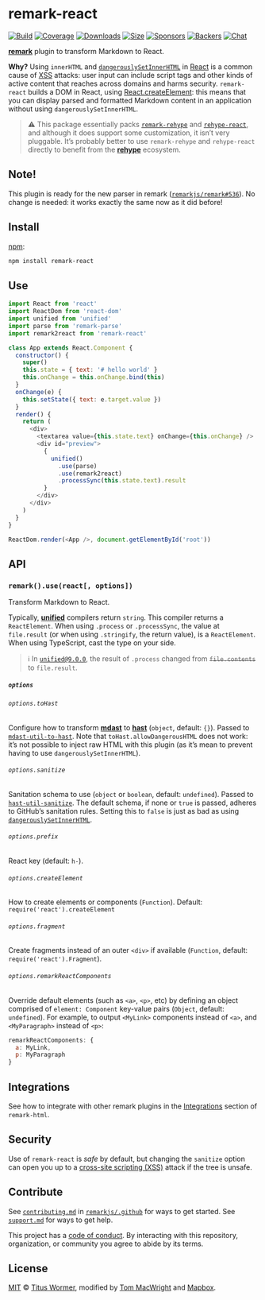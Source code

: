 # remark-react

[![Build][build-badge]][build]
[![Coverage][coverage-badge]][coverage]
[![Downloads][downloads-badge]][downloads]
[![Size][size-badge]][size]
[![Sponsors][sponsors-badge]][collective]
[![Backers][backers-badge]][collective]
[![Chat][chat-badge]][chat]

[**remark**][remark] plugin to transform Markdown to React.

**Why?**
Using `innerHTML` and [`dangerouslySetInnerHTML`][dangerous] in [React][] is a
common cause of [XSS][] attacks: user input can include script tags and other
kinds of active content that reaches across domains and harms security.
`remark-react` builds a DOM in React, using [React.createElement][h]: this
means that you can display parsed and formatted Markdown content in an
application without using `dangerouslySetInnerHTML`.

> ⚠️ This package essentially packs [`remark-rehype`][remark-rehype] and
> [`rehype-react`][rehype-react], and although it does support some
> customization, it isn’t very pluggable.
> It’s probably better to use `remark-rehype` and `rehype-react` directly to
> benefit from the [**rehype**][rehype] ecosystem.

## Note!

This plugin is ready for the new parser in remark
([`remarkjs/remark#536`](https://github.com/remarkjs/remark/pull/536)).
No change is needed: it works exactly the same now as it did before!

## Install

[npm][]:

```sh
npm install remark-react
```

## Use

```js
import React from 'react'
import ReactDom from 'react-dom'
import unified from 'unified'
import parse from 'remark-parse'
import remark2react from 'remark-react'

class App extends React.Component {
  constructor() {
    super()
    this.state = { text: '# hello world' }
    this.onChange = this.onChange.bind(this)
  }
  onChange(e) {
    this.setState({ text: e.target.value })
  }
  render() {
    return (
      <div>
        <textarea value={this.state.text} onChange={this.onChange} />
        <div id="preview">
          {
            unified()
              .use(parse)
              .use(remark2react)
              .processSync(this.state.text).result
          }
        </div>
      </div>
    )
  }
}

ReactDom.render(<App />, document.getElementById('root'))
```

## API

### `remark().use(react[, options])`

Transform Markdown to React.

Typically, [**unified**][unified] compilers return `string`.
This compiler returns a `ReactElement`.
When using `.process` or `.processSync`, the value at `file.result` (or when
using `.stringify`, the return value), is a `ReactElement`.
When using TypeScript, cast the type on your side.

> ℹ️ In [`unified@9.0.0`][unified-9], the result of `.process` changed from
> ~~`file.contents`~~ to `file.result`.

##### `options`

###### `options.toHast`

Configure how to transform [**mdast**][mdast] to [**hast**][hast] (`object`,
default: `{}`).
Passed to [`mdast-util-to-hast`][to-hast].
Note that `toHast.allowDangerousHTML` does not work: it’s not possible to
inject raw HTML with this plugin (as it’s mean to prevent having to use
`dangerouslySetInnerHTML`).

###### `options.sanitize`

Sanitation schema to use (`object` or `boolean`, default: `undefined`).
Passed to [`hast-util-sanitize`][sanitize].
The default schema, if none or `true` is passed, adheres to GitHub’s sanitation
rules.
Setting this to `false` is just as bad as using
[`dangerouslySetInnerHTML`][dangerous].

###### `options.prefix`

React key (default: `h-`).

###### `options.createElement`

How to create elements or components (`Function`).
Default: `require('react').createElement`

###### `options.fragment`

Create fragments instead of an outer `<div>` if available (`Function`, default:
`require('react').Fragment`).

###### `options.remarkReactComponents`

Override default elements (such as `<a>`, `<p>`, etc) by defining an object
comprised of `element: Component` key-value pairs (`Object`, default:
`undefined`).
For example, to output `<MyLink>` components instead of `<a>`, and
`<MyParagraph>` instead of `<p>`:

```js
remarkReactComponents: {
  a: MyLink,
  p: MyParagraph
}
```

## Integrations

See how to integrate with other remark plugins in the [Integrations][] section
of `remark-html`.

## Security

Use of `remark-react` is *safe* by default, but changing the `sanitize` option
can open you up to a [cross-site scripting (XSS)][xss] attack if the tree is
unsafe.

## Contribute

See [`contributing.md`][contributing] in [`remarkjs/.github`][health] for ways
to get started.
See [`support.md`][support] for ways to get help.

This project has a [code of conduct][coc].
By interacting with this repository, organization, or community you agree to
abide by its terms.

## License

[MIT][license] © [Titus Wormer][author], modified by [Tom MacWright][tom] and
[Mapbox][].

<!-- Definitions -->

[build-badge]: https://github.com/remarkjs/remark-react/workflows/main/badge.svg

[build]: https://github.com/remarkjs/remark-react/actions

[coverage-badge]: https://img.shields.io/codecov/c/github/remarkjs/remark-react.svg

[coverage]: https://codecov.io/github/remarkjs/remark-react

[downloads-badge]: https://img.shields.io/npm/dm/remark-react.svg

[downloads]: https://www.npmjs.com/package/remark-react

[size-badge]: https://img.shields.io/bundlephobia/minzip/remark-react.svg

[size]: https://bundlephobia.com/result?p=remark-react

[sponsors-badge]: https://opencollective.com/unified/sponsors/badge.svg

[backers-badge]: https://opencollective.com/unified/backers/badge.svg

[collective]: https://opencollective.com/unified

[chat-badge]: https://img.shields.io/badge/chat-discussions-success.svg

[chat]: https://github.com/remarkjs/remark/discussions

[npm]: https://docs.npmjs.com/cli/install

[health]: https://github.com/remarkjs/.github

[contributing]: https://github.com/remarkjs/.github/blob/HEAD/contributing.md

[support]: https://github.com/remarkjs/.github/blob/HEAD/support.md

[coc]: https://github.com/remarkjs/.github/blob/HEAD/code-of-conduct.md

[license]: license

[author]: https://wooorm.com

[tom]: https://macwright.org

[mapbox]: https://www.mapbox.com

[remark]: https://github.com/remarkjs/remark

[remark-rehype]: https://github.com/remarkjs/remark-rehype

[rehype]: https://github.com/rehypejs/rehype

[rehype-react]: https://github.com/rhysd/rehype-react

[mdast]: https://github.com/syntax-tree/mdast

[hast]: https://github.com/syntax-tree/hast

[to-hast]: https://github.com/syntax-tree/mdast-util-to-hast#tohastnode-options

[react]: http://facebook.github.io/react/

[dangerous]: https://reactjs.org/docs/dom-elements.html#dangerouslysetinnerhtml

[xss]: https://en.wikipedia.org/wiki/Cross-site_scripting

[h]: https://reactjs.org/docs/react-api.html#createelement

[sanitize]: https://github.com/syntax-tree/hast-util-sanitize

[integrations]: https://github.com/remarkjs/remark-html#integrations

[unified]: https://github.com/unifiedjs/unified

[unified-9]: https://github.com/unifiedjs/unified/releases/tag/9.0.0
